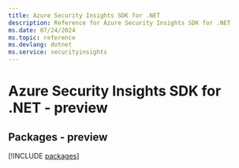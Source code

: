 ```yaml
---
title: Azure Security Insights SDK for .NET
description: Reference for Azure Security Insights SDK for .NET
ms.date: 07/24/2024
ms.topic: reference
ms.devlang: dotnet
ms.service: securityinsights
---
```

# Azure Security Insights SDK for .NET - preview
## Packages - preview
[!INCLUDE [packages](security-insights-index.md)]
